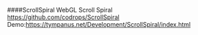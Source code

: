 

####ScrollSpiral
  WebGL Scroll Spiral
  https://github.com/codrops/ScrollSpiral
  Demo:https://tympanus.net/Development/ScrollSpiral/index.html
